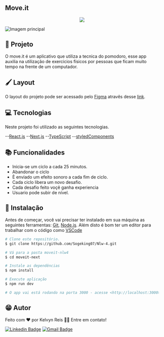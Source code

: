 ## Move.it 
<p align="center">
    <img src="./public/icons/favicon/logo-full.svg">
</p>

<p>
    <img src="./github/moveon.1.png" alt="Imagem principal">
</p>

## 🚀 Projeto

O move.it é um aplicativo que utiliza a tecnica do pomodoro, esse app auxilia na utilização de exercicios físicos por pessoas que ficam muito tempo na frente de um computador.

##  🖌 Layout

O layout do projeto pode ser acessado pelo [Figma](https://www.figma.com/) atravês desse [link](https://www.figma.com/file/XD84pU0aqmnklZO9Na4atE/Move.it-1.0-(Copy)).

## 💻 Tecnologias

Neste projeto foi utilizado as seguintes tecnologias.

--[React.js](https://pt-br.reactjs.org/)
--[Next.js](https://nextjs.org/)
--[TypeScript](https://www.typescriptlang.org/)
--[styledComponents](https://styled-components.com/)

##  📚  Funcionalidades

- Inicia-se um ciclo a cada  25 minutos.
- Abandonar o ciclo
- È enviado um efeito sonoro a cada fim de ciclo.
- Cada ciclo libera um novo desafio.
- Cada desafio feito voçê ganha experiencia
- Usuario pode subir de nível.

## 🔧 Instalação 

Antes de começar, você vai precisar ter instalado em sua máquina as seguintes ferramentas:
[Git](https://git-scm.com), [Node.js](https://nodejs.org/en/). 
Além disto é bom ter um editor para trabalhar com o código como [VSCode](https://code.visualstudio.com/)


```bash
# Clone este repositório.
$ git clone https://github.com/Sogeking07/Nlw-4.git

# Vá para a pasta moveit-nlw4
$ cd moveit-next

# Instale as dependências
$ npm install 

# Execute aplicação
$ npm run dev

# O app vai está rodando na porta 3000 - acesse <http://localhost:3000>
```

## 😁 Autor


Feito com ❤️ por Kelvyn Reis 👋🏽 Entre em contato!

[![Linkedin Badge](https://img.shields.io/badge/-@Kelvyn%20Dos%20Reis-1ca0f1?style=flat-square&labelColor=1ca0f1&logo=twitter&logoColor=white&link=https://www.linkedin.com/in/kelvyn-dos-reis-511b201b9/)](https://www.linkedin.com/in/kelvyn-dos-reis-511b201b9/)
[![Gmail Badge](https://img.shields.io/badge/-kelvyn2reis@gmail.com-c14438?style=flat-square&logo=Gmail&logoColor=white&link=mailto:kelvyn2reis@gmail.com)](mailto:kelvyn2reis@gmail.com)